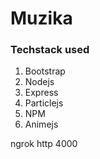 # Muzika
### Techstack used
1) Bootstrap
2) Nodejs
3) Express
4) Particlejs
5) NPM
6) Animejs


ngrok http 4000
